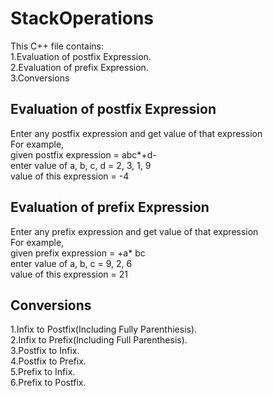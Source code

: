 # StackOperations
  This C++ file contains:<br>
    1.Evaluation of postfix Expression.<br>
    2.Evaluation of prefix Expression.<br>
    3.Conversions
    
## Evaluation of postfix Expression
  Enter any postfix expression and get value of that expression<br>
  For example,<br>
    given postfix expression = abc*+d-<br>
    enter value of a, b, c, d = 2, 3, 1, 9<br>
    value of this expression = -4<br>
    
## Evaluation of prefix Expression
  Enter any prefix expression and get value of that expression<br>
  For example,<br>
    given prefix expression = +a* bc<br>
    enter value of a, b, c = 9, 2, 6<br>
    value of this expression = 21<br>
    
## Conversions
  1.Infix to Postfix(Including Fully Parenthiesis).<br>
  2.Infix to Prefix(Including Full Parenthesis).<br>
  3.Postfix to Infix.<br>
  4.Postfix to Prefix.<br>
  5.Prefix to Infix.<br>
  6.Prefix to Postfix.<br>
